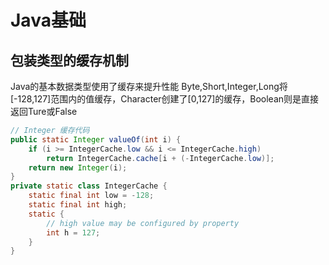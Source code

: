 # Java基础
## 包装类型的缓存机制

Java的基本数据类型使用了缓存来提升性能
Byte,Short,Integer,Long将\[-128,127]范围内的值缓存，Character创建了[0,127]的缓存，Boolean则是直接返回Ture或False
```java
// Integer 缓存代码
public static Integer valueOf(int i) {
    if (i >= IntegerCache.low && i <= IntegerCache.high)
        return IntegerCache.cache[i + (-IntegerCache.low)];
    return new Integer(i);
}
private static class IntegerCache {
    static final int low = -128;
    static final int high;
    static {
        // high value may be configured by property
        int h = 127;
    }
}
```
